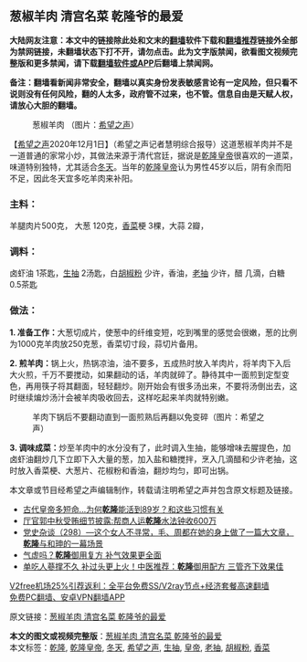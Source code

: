  <h2>葱椒羊肉 清宫名菜 乾隆爷的最爱</h2> <p class="notice"><b>大陆网友注意：本文中的链接除此处和文末的<a href="https://github.com/bannedbook/fanqiang" >翻墙</a>软件下载和<a href="https://github.com/killgcd/justmysocks/blob/master/README.md">翻墙推荐</a>链接外全部为禁网链接，未翻墙状态下打不开，请勿点击。此为文字版禁闻，欲看图文视频完整版和更多禁闻，请下载<a href="https://github.com/bannedbook/fanqiang">翻墙软件或APP</a>后翻墙上禁闻网。</p><p>备注：翻墙看新闻非常安全，翻墙以真实身份发表敏感言论有一定风险，但只看不说则没有任何风险，翻的人太多，政府管不过来，也不管。信息自由是天赋人权，请放心大胆的翻墙。</b></p>  <div class="entry"> <figure><figcaption>葱椒羊肉 （图片：<a href="https://www.bannedbook.org/bnews/tag/%e5%b8%8c%e6%9c%9b%e4%b9%8b%e5%a3%b0/" class="st_tag internal_tag" rel="tag" title="标签 希望之声 下的日志">希望之声</a>）</figcaption></figure> <p>【<span class='wp_keywordlink_affiliate'><a href="https://www.soundofhope.org" title="希望之声" target="_blank">希望之声</a></span>2020年12月1日】（希望之声记者慧明综合报导）这道葱椒羊肉并不是一道普通的家常小炒，其做法来源于清代宫廷，据说是<a href="https://www.bannedbook.org/bnews/tag/%e4%b9%be%e9%9a%86/" class="st_tag internal_tag" rel="tag" title="标签 乾隆 下的日志">乾隆</a><a href="https://www.bannedbook.org/bnews/tag/%e7%9a%87%e5%b8%9d/" class="st_tag internal_tag" rel="tag" title="标签 皇帝 下的日志">皇帝</a>很喜欢的一道菜，味道特别独特，尤其适合<a href="https://www.bannedbook.org/bnews/tag/%E5%86%AC%E5%A4%A9/" class="st_tag internal_tag" rel="tag" title="标签 冬天 下的日志">冬天</a>。当年的<a href="https://www.bannedbook.org/bnews/tag/%E4%B9%BE%E9%9A%86%E7%9A%87%E5%B8%9D/" class="st_tag internal_tag" rel="tag" title="标签 乾隆皇帝 下的日志">乾隆皇帝</a>认为男性45岁以后，阴有余而阳不足，因此冬天宜多吃羊肉来补阳。</p> <h3>主料：</h3> <p>羊腿肉片500克， 大葱 120克，<a href="https://www.bannedbook.org/bnews/tag/%E9%A6%99%E8%8F%9C/" class="st_tag internal_tag" rel="tag" title="标签 香菜 下的日志">香菜</a>梗 3棵，大蒜 2瓣，</p>  <h3>调料：</h3> <p>卤虾油 1茶匙，<a href="https://www.bannedbook.org/bnews/tag/%e7%94%9f%e6%8a%bd/" class="st_tag internal_tag" rel="tag" title="标签 生抽 下的日志">生抽</a> 2汤匙，白<a href="https://www.bannedbook.org/bnews/tag/%e8%83%a1%e6%a4%92%e7%b2%89/" class="st_tag internal_tag" rel="tag" title="标签 胡椒粉 下的日志">胡椒粉</a> 少许，香油，<a href="https://www.bannedbook.org/bnews/tag/%e8%80%81%e6%8a%bd/" class="st_tag internal_tag" rel="tag" title="标签 老抽 下的日志">老抽</a> 少许，醋 几滴，白糖 0.5茶匙</p> <h3>做法：</h3> <p><strong>1. 准备工作：</strong>大葱切成片，使葱中的纤维变短，吃到嘴里的感觉会很嫩，葱的比例为1000克羊肉放250克葱，香菜切寸段，蒜切片备用。</p>  <p><strong>2. 煎羊肉：</strong>锅上火，热锅凉油，油不要多，五成热时放入羊肉片，将羊肉下入后大火煎，千万不要搅动，如果翻动的话，羊肉就碎了。静待其中一面煎到定型变色，再用筷子将其翻面，轻轻翻炒。刚开始会有很多汤出来，不要将汤倒出去，这时继续煸炒汤汁会被羊肉吸收回去，这样吃起来羊肉就特别嫩。 </p> <figure><figcaption>羊肉下锅后不要翻动直到一面煎熟后再翻以免变碎（图片：希望之声）</figcaption></figure> <p><strong>3. 调味成菜：</strong>炒至羊肉中的水分没有了，此时调入生抽，能够增味去腥提色，加卤虾油翻炒几下立即下入大量的葱，加入盐和糖搅拌，烹入几滴醋和少许老抽，这时放入香菜梗、大葱片、花椒粉和香油，翻炒均匀，即可出锅。</p>  <p>本文章或节目经希望之声编辑制作，转载请注明希望之声并包含原文标题及链接。</p> <ul class='op-related-articles' title='相关阅读'> <li><a href='https://www.bannedbook.org/bnews/lifebaike/20201020/1416945.html' target='_blank'>古代皇帝多短命…为何<b>乾隆</b>能活到89岁？和这些习惯有关</a></li> <li><a href='https://www.bannedbook.org/bnews/baitai/20201017/1415399.html' target='_blank'>厅官郭中秋受贿细节披露:帮商人运<b>乾隆</b>水法钟收600万</a></li> <li><a href='https://www.bannedbook.org/bnews/bannedvideo/20201016/1415164.html' target='_blank'>党史杂谈（298）—这个女人不寻常，毛、周都在她的身上做了一篇大文章，<b>乾隆</b>与和珅的一幕场景</a></li> <li><a href='https://www.bannedbook.org/bnews/health/20201003/1407331.html' target='_blank'>气虚吗？<b>乾隆</b>御用复方 补气效果更全面</a></li> <li><a href='https://www.bannedbook.org/bnews/health/20200915/1396691.html' target='_blank'>单吃人蔘撑不久 补过头更上火！中医推荐：<b>乾隆</b>御用配方 三管齐下效果佳</a></li> </ul> <p class="texttj"> <a href="https://www.bannedbook.org/forum23/topic22702.html" target="_blank">V2free机场25%引荐返利：全平台免费SS/V2ray节点+经济套餐高速翻墙</a><br/> <a href="https://github.com/bannedbook/fanqiang/wiki/%E7%A6%81%E9%97%BB%E7%BD%91%E5%AE%89%E5%8D%93%E7%BF%BB%E5%A2%99%E6%96%B0%E9%97%BBAPP" target="_blank">免费PC翻墙、安卓VPN翻墙APP</a></p><p>原文链接：<a class="src_link"  href="https://www.soundofhope.org/post/327046" target="_blank">葱椒羊肉 清宫名菜 乾隆爷的最爱</a></p><a name='sharetosocial'></a>       <div><b>本文的图文或视频完整版</b>：<a href='https://www.bannedbook.org/bnews/comments/20201202/1440428.html'>葱椒羊肉 清宫名菜 乾隆爷的最爱</a></div>  </div><!--END ENTRY--> <div class="postfooter"> <div>本文标签：<a href="https://www.bannedbook.org/bnews/tag/%e4%b9%be%e9%9a%86/" rel="tag">乾隆</a>, <a href="https://www.bannedbook.org/bnews/tag/%E4%B9%BE%E9%9A%86%E7%9A%87%E5%B8%9D/" rel="tag">乾隆皇帝</a>, <a href="https://www.bannedbook.org/bnews/tag/%E5%86%AC%E5%A4%A9/" rel="tag">冬天</a>, <a href="https://www.bannedbook.org/bnews/tag/%e5%b8%8c%e6%9c%9b%e4%b9%8b%e5%a3%b0/" rel="tag">希望之声</a>, <a href="https://www.bannedbook.org/bnews/tag/%e7%94%9f%e6%8a%bd/" rel="tag">生抽</a>, <a href="https://www.bannedbook.org/bnews/tag/%e7%9a%87%e5%b8%9d/" rel="tag">皇帝</a>, <a href="https://www.bannedbook.org/bnews/tag/%e8%80%81%e6%8a%bd/" rel="tag">老抽</a>, <a href="https://www.bannedbook.org/bnews/tag/%e8%83%a1%e6%a4%92%e7%b2%89/" rel="tag">胡椒粉</a>, <a href="https://www.bannedbook.org/bnews/tag/%E9%A6%99%E8%8F%9C/" rel="tag">香菜</a></div>  </div><!--END POSTFOOTER--> 